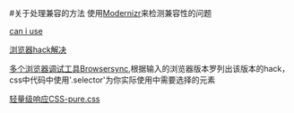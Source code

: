#关于处理兼容的方法
使用[Modernizr](https://modernizr.com/)来检测兼容性的问题   

[can i use](http://caniuse.com/)

[浏览器hack解决](http://browserhacks.com/)

[多个浏览器调试工具Browsersync](https://browsersync.io/),根据输入的浏览器版本罗列出该版本的hack，css中代码中使用'.selector'为你实际使用中需要选择的元素

[轻量级响应CSS-pure.css](https://purecss.io/)